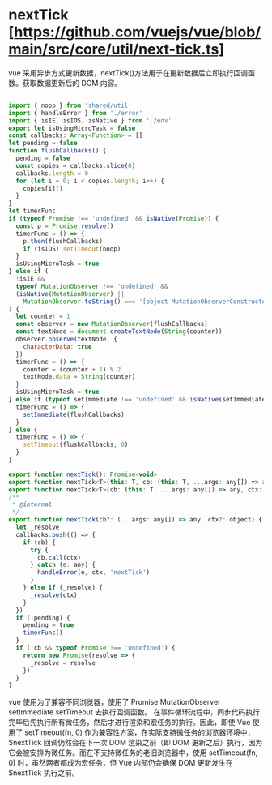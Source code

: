 # nextTick [https://github.com/vuejs/vue/blob/main/src/core/util/next-tick.ts]

vue 采用异步方式更新数据，nextTick()方法用于在更新数据后立即执行回调函数。获取数据更新后的 DOM 内容。

```javascript

import { noop } from 'shared/util'
import { handleError } from './error'
import { isIE, isIOS, isNative } from './env'
export let isUsingMicroTask = false
const callbacks: Array<Function> = []
let pending = false
function flushCallbacks() {
  pending = false
  const copies = callbacks.slice(0)
  callbacks.length = 0
  for (let i = 0; i < copies.length; i++) {
    copies[i]()
  }
}
let timerFunc
if (typeof Promise !== 'undefined' && isNative(Promise)) {
  const p = Promise.resolve()
  timerFunc = () => {
    p.then(flushCallbacks)
    if (isIOS) setTimeout(noop)
  }
  isUsingMicroTask = true
} else if (
  !isIE &&
  typeof MutationObserver !== 'undefined' &&
  (isNative(MutationObserver) ||
    MutationObserver.toString() === '[object MutationObserverConstructor]')
) {
  let counter = 1
  const observer = new MutationObserver(flushCallbacks)
  const textNode = document.createTextNode(String(counter))
  observer.observe(textNode, {
    characterData: true
  })
  timerFunc = () => {
    counter = (counter + 1) % 2
    textNode.data = String(counter)
  }
  isUsingMicroTask = true
} else if (typeof setImmediate !== 'undefined' && isNative(setImmediate)) {
  timerFunc = () => {
    setImmediate(flushCallbacks)
  }
} else {
  timerFunc = () => {
    setTimeout(flushCallbacks, 0)
  }
}

export function nextTick(): Promise<void>
export function nextTick<T>(this: T, cb: (this: T, ...args: any[]) => any): void
export function nextTick<T>(cb: (this: T, ...args: any[]) => any, ctx: T): void
/**
 * @internal
 */
export function nextTick(cb?: (...args: any[]) => any, ctx?: object) {
  let _resolve
  callbacks.push(() => {
    if (cb) {
      try {
        cb.call(ctx)
      } catch (e: any) {
        handleError(e, ctx, 'nextTick')
      }
    } else if (_resolve) {
      _resolve(ctx)
    }
  })
  if (!pending) {
    pending = true
    timerFunc()
  }
  if (!cb && typeof Promise !== 'undefined') {
    return new Promise(resolve => {
      _resolve = resolve
    })
  }
}
```

vue 使用为了兼容不同浏览器，使用了 Promise MutationObserver setImmediate setTimeout 去执行回调函数。
在事件循环流程中，同步代码执行完毕后先执行所有微任务，然后才进行渲染和宏任务的执行。因此，即使 Vue 使用了 setTimeout(fn, 0) 作为兼容性方案，在实际支持微任务的浏览器环境中，$nextTick 回调仍然会在下一次 DOM 渲染之前（即 DOM 更新之后）执行，因为它会被安排为微任务。而在不支持微任务的老旧浏览器中，使用 setTimeout(fn, 0) 时，虽然两者都成为宏任务，但 Vue 内部仍会确保 DOM 更新发生在 $nextTick 执行之前。

